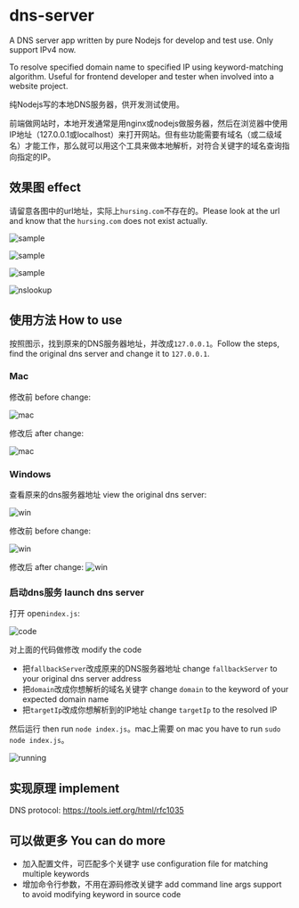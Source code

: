# dns-server
A DNS server app written by pure Nodejs for develop and test use. Only support IPv4 now.

To resolve specified domain name to specified IP using keyword-matching algorithm. Useful for frontend developer and tester when involved into a website project.

纯Nodejs写的本地DNS服务器，供开发测试使用。

前端做网站时，本地开发通常是用nginx或nodejs做服务器，然后在浏览器中使用IP地址（127.0.0.1或localhost）来打开网站。但有些功能需要有域名（或二级域名）才能工作，那么就可以用这个工具来做本地解析，对符合关键字的域名查询指向指定的IP。

## 效果图 effect

请留意各图中的url地址，实际上`hursing.com`不存在的。Please look at the url and know that the `hursing.com` does not exist actually.

![sample](image/sample-1.jpg)

![sample](image/sample-2.jpg)

![sample](image/sample-3.jpg)

![nslookup](image/nslookup.jpg)


## 使用方法 How to use

按照图示，找到原来的DNS服务器地址，并改成`127.0.0.1`。Follow the steps, find the original dns server and change it to `127.0.0.1`.

### Mac

修改前 before change:

![mac](image/mac-before.jpg)

修改后 after change:

![mac](image/mac-after.jpg)

### Windows

查看原来的dns服务器地址 view the original dns server:

![win](image/win-view-dns.jpg)

修改前 before change:

![win](image/win-before.jpg)

修改后 after change:
![win](image/win-after.jpg)

### 启动dns服务 launch dns server

打开 open`index.js`:

![code](image/code.jpg)

对上面的代码做修改 modify the code

- 把`fallbackServer`改成原来的DNS服务器地址 change `fallbackServer` to your original dns server address
- 把`domain`改成你想解析的域名关键字 change `domain` to the keyword of your expected domain name
- 把`targetIp`改成你想解析到的IP地址 change `targetIp` to the resolved IP

然后运行 then run `node index.js`。mac上需要 on mac you have to run `sudo node index.js`。

![running](image/running.jpg)

## 实现原理 implement

DNS protocol: https://tools.ietf.org/html/rfc1035

## 可以做更多 You can do more

- 加入配置文件，可匹配多个关键字 use configuration file for matching multiple keywords
- 增加命令行参数，不用在源码修改关键字 add command line args support to avoid modifying keyword in source code
